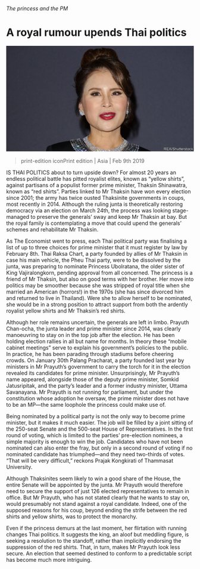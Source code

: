 ###### The princess and the PM

# A royal rumour upends Thai politics 

![image](images/20190209_asp505.jpg) 

> print-edition iconPrint edition | Asia | Feb 9th 2019 

IS THAI POLITICS about to turn upside down? For almost 20 years an endless political battle has pitted royalist elites, known as “yellow shirts”, against partisans of a populist former prime minister, Thaksin Shinawatra, known as “red shirts”. Parties linked to Mr Thaksin have won every election since 2001; the army has twice ousted Thaksinite governments in coups, most recently in 2014. Although the ruling junta is theoretically restoring democracy via an election on March 24th, the process was looking stage-managed to preserve the generals’ sway and keep Mr Thaksin at bay. But the royal family is contemplating a move that could upend the generals’ schemes and rehabilitate Mr Thaksin. 

As The Economist went to press, each Thai political party was finalising a list of up to three choices for prime minister that it must register by law by February 8th. Thai Raksa Chart, a party founded by allies of Mr Thaksin in case his main vehicle, the Pheu Thai party, were to be dissolved by the junta, was preparing to nominate Princess Ubolratana, the older sister of King Vajiralongkorn, pending approval from all concerned. The princess is a friend of Mr Thaksin, but also on good terms with her brother. Her move into politics may be smoother because she was stripped of royal title when she married an American (horrors!) in the 1970s (she has since divorced him and returned to live in Thailand). Were she to allow herself to be nominated, she would be in a strong position to attract support from both the ardently royalist yellow shirts and Mr Thaksin’s red shirts. 

Although her role remains uncertain, the generals are left in limbo. Prayuth Chan-ocha, the junta leader and prime minister since 2014, was clearly manoeuvring to stay on in the top job after the election. He has been holding election rallies in all but name for months. In theory these “mobile cabinet meetings” serve to explain his government’s policies to the public. In practice, he has been parading through stadiums before cheering crowds. On January 30th Palang Pracharat, a party founded last year by ministers in Mr Prayuth’s government to carry the torch for it in the election revealed its candidates for prime minister. Unsurprisingly, Mr Prayuth’s name appeared, alongside those of the deputy prime minister, Somkid Jatusripitak, and the party’s leader and a former industry minister, Uttama Savanayana. Mr Prayuth is not running for parliament, but under the constitution whose adoption he oversaw, the prime minister does not have to be an MP—the same loophole the princess could make use of. 

Being nominated by a political party is not the only way to become prime minister, but it makes it much easier. The job will be filled by a joint sitting of the 250-seat Senate and the 500-seat House of Representatives. In the first round of voting, which is limited to the parties’ pre-election nominees, a simple majority is enough to win the job. Candidates who have not been nominated can also enter the fray, but only in a second round of voting if no nominated candidate has triumphed—and they need two-thirds of votes. “That will be very difficult,” reckons Prajak Kongkirati of Thammasat University. 

Although Thaksinites seem likely to win a good share of the House, the entire Senate will be appointed by the junta. Mr Prayuth would therefore need to secure the support of just 126 elected representatives to remain in office. But Mr Prayuth, who has not stated clearly that he wants to stay on, would presumably not stand against a royal candidate. Indeed, one of the supposed reasons for his coup, beyond ending the strife between the red shirts and yellow shirts, was to protect the monarchy. 

Even if the princess demurs at the last moment, her flirtation with running changes Thai politics. It suggests the king, an aloof but meddling figure, is seeking a resolution to the standoff, rather than implicitly endorsing the suppression of the red shirts. That, in turn, makes Mr Prayuth look less secure. An election that seemed destined to conform to a predictable script has become much more intriguing. 

